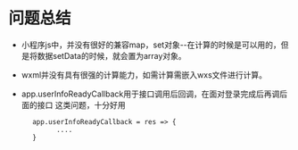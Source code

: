 # 问题总结
* 小程序js中，并没有很好的兼容map，set对象--在计算的时候是可以用的，但是将数据setData的时候，就会置为array对象。

* wxml并没有具有很强的计算能力，如需计算需嵌入wxs文件进行计算。

* app.userInfoReadyCallback用于接口调用后回调，在面对登录完成后再调后面的接口  这类问题，十分好用
```
      app.userInfoReadyCallback = res => {
            ....
      }
```